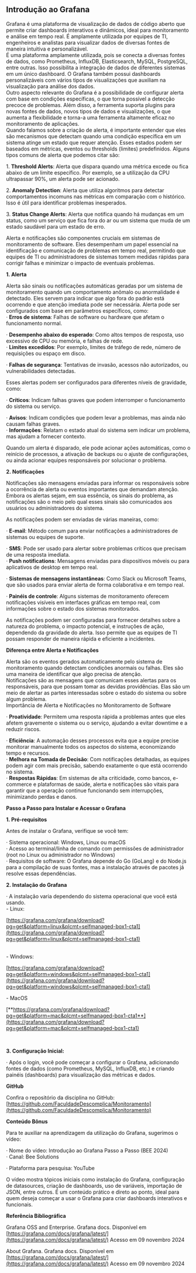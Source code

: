 ## Introdução ao Grafana

Grafana é uma plataforma de visualização de dados de código aberto que permite criar dashboards interativos e dinâmicos, ideal para monitoramento e análise em tempo real. É amplamente utilizada por equipes de TI, engenheiros e analistas para visualizar dados de diversas fontes de maneira intuitiva e personalizável.  
É uma plataforma amplamente utilizada, pois se conecta a diversas fontes de dados, como Prometheus, InfluxDB, Elasticsearch, MySQL, PostgreSQL, entre outras. Isso possibilita a integração de dados de diferentes sistemas em um único dashboard. O Grafana também possui dashboards personalizáveis com vários tipos de visualizações que auxiliam na visualização para análise dos dados.  
Outro aspecto relevante do Grafana é a possibilidade de configurar alerta com base em condições específicas, o que torna possível a detecção precoce de problemas. Além disso, a ferramenta suporta plugins para novas fontes de dados, novos tipos de dados e visualizações, o que aumenta a flexibilidade e torna-a uma ferramenta altamente eficaz no monitoramento de aplicações.  
Quando falamos sobre a criação de alerta, é importante entender que eles são mecanismos que detectam quando uma condição específica em um sistema atinge um estado que requer atenção. Esses estados podem ser baseados em métricas, eventos ou thresholds (limites) predefinidos. Alguns tipos comuns de alerta que podemos citar são:

  
1. **Threshold Alerts**: Alerta que dispara quando uma métrica excede ou fica abaixo de um limite específico. Por exemplo, se a utilização da CPU ultrapassar 90%, um alerta pode ser acionado. ​  

  

2. **Anomaly Detection**: Alerta que utiliza algoritmos para detectar comportamentos incomuns nas métricas em comparação com o histórico. Isso é útil para identificar problemas inesperados.

  

3. **Status Change Alerts**: Alerta que notifica quando há mudanças em um status, como um serviço que fica fora do ar ou um sistema que muda de um estado saudável para um estado de erro.

  

Alerta e notificações são componentes cruciais em sistemas de monitoramento de software. Eles desempenham um papel essencial na identificação e comunicação de problemas em tempo real, permitindo que equipes de TI ou administradores de sistemas tomem medidas rápidas para corrigir falhas e minimizar o impacto de eventuais problemas.

  
**1. Alerta**

​Alerta são sinais ou notificações automáticas geradas por um sistema de monitoramento quando um comportamento anômalo ou anormalidade é detectado. Eles servem para indicar que algo fora do padrão está ocorrendo e que atenção imediata pode ser necessária. Alerta pode ser configurados com base em parâmetros específicos, como:  
· **Erros de sistema**: Falhas de software ou hardware que afetam o funcionamento normal.

· **Desempenho abaixo do esperado**: Como altos tempos de resposta, uso excessivo de CPU ou memória, e falhas de rede.  
· **Limites excedidos**: Por exemplo, limites de tráfego de rede, número de requisições ou espaço em disco.

· **Falhas de segurança**: Tentativas de invasão, acessos não autorizados, ou vulnerabilidades detectadas.

  

Esses alertas podem ser configurados para diferentes níveis de gravidade, como:

  
· **Críticos**: Indicam falhas graves que podem interromper o funcionamento do sistema ou serviço.

· **Avisos**: Indicam condições que podem levar a problemas, mas ainda não causam falhas graves.  
· **Informações**: Relatam o estado atual do sistema sem indicar um problema, mas ajudam a fornecer contexto.

Quando um alerta é disparado, ele pode acionar ações automáticas, como o reinício de processos, a ativação de backups ou o ajuste de configurações, ou ainda acionar equipes responsáveis por solucionar o problema.

  

**2. Notificações**

Notificações são mensagens enviadas para informar os responsáveis sobre a ocorrência de alerta ou eventos importantes que demandam atenção. Embora os alertas sejam, em sua essência, os sinais do problema, as notificações são o meio pelo qual esses sinais são comunicados aos usuários ou administradores do sistema.

  
As notificações podem ser enviadas de várias maneiras, como:

· **E-mail**: Método comum para enviar notificações a administradores de sistemas ou equipes de suporte.  

· **SMS**: Pode ser usado para alertar sobre problemas críticos que precisam de uma resposta imediata.  
· **Push notifications**: Mensagens enviadas para dispositivos móveis ou para aplicativos de desktop em tempo real.  

· **Sistemas de mensagens instantâneas**: Como Slack ou Microsoft Teams, que são usados para enviar alerta de forma colaborativa e em tempo real.

· **Painéis de controle**: Alguns sistemas de monitoramento oferecem notificações visíveis em interfaces gráficas em tempo real, com informações sobre o estado dos sistemas monitorados.  

  

As notificações podem ser configuradas para fornecer detalhes sobre a natureza do problema, o impacto potencial, e instruções de ação, dependendo da gravidade do alerta. Isso permite que as equipes de TI possam responder de maneira rápida e eficiente a incidentes.

  
**Diferença entre Alerta e Notificações**  

Alerta são os eventos gerados automaticamente pelo sistema de monitoramento quando detectam condições anormais ou falhas. Eles são uma maneira de identificar que algo precisa de atenção.  
Notificações são as mensagens que comunicam esses alertas para os responsáveis, para que possam tomar as devidas providências. Elas são um meio de alertar as partes interessadas sobre o estado do sistema ou sobre algum problema.  
Importância de Alerta e Notificações no Monitoramento de Software

  
· **Proatividade**: Permitem uma resposta rápida a problemas antes que eles afetem gravemente o sistema ou o serviço, ajudando a evitar downtime e a reduzir riscos.  

· **Eficiência**: A automação desses processos evita que a equipe precise monitorar manualmente todos os aspectos do sistema, economizando tempo e recursos.  
· **Melhora na Tomada de Decisão**: Com notificações detalhadas, as equipes podem agir com mais precisão, sabendo exatamente o que está ocorrendo no sistema.  
· **Respostas Rápidas**: Em sistemas de alta criticidade, como bancos, e-commerce e plataformas de saúde, alerta e notificações são vitais para garantir que a operação continue funcionando sem interrupções, minimizando perdas e danos.

  
**Passo a Passo para Instalar e Acessar o Grafana**

**1. Pré-requisitos**

Antes de instalar o Grafana, verifique se você tem:

· Sistema operacional: Windows, Linux ou macOS  
· Acesso ao terminal/linha de comando com permissões de administrador (root no Linux ou administrador no Windows)  
· Requisitos de software: O Grafana depende do Go (GoLang) e do Node.js para a compilação de suas fontes, mas a instalação através de pacotes já resolve essas dependências. 

  
**2. Instalação do Grafana**

​· A instalação varia dependendo do sistema operacional que você está usando.  
\- Linux:

[https://grafana.com/grafana/download?pg=get&platform=linux&plcmt=selfmanaged-box1-cta1](https://grafana.com/grafana/download?pg=get&platform=linux&plcmt=selfmanaged-box1-cta1)  
​

\- Windows:

[https://grafana.com/grafana/download?pg=get&platform=windows&plcmt=selfmanaged-box1-cta1](https://grafana.com/grafana/download?pg=get&platform=windows&plcmt=selfmanaged-box1-cta1)

\- MacOS    

[**https://grafana.com/grafana/download?pg=get&platform=mac&plcmt=selfmanaged-box1-cta1**](https://grafana.com/grafana/download?pg=get&platform=mac&plcmt=selfmanaged-box1-cta1)

​  

**3. Configuração Inicial:**

​· Após o login, você pode começar a configurar o Grafana, adicionando fontes de dados (como Prometheus, MySQL, InfluxDB, etc.) e criando painéis (dashboards) para visualização das métricas e dados. 

  
**GitHub**

Confira o repositório da disciplina no GitHub: [https://github.com/FaculdadeDescomplica/Monitoramento](https://github.com/FaculdadeDescomplica/Monitoramento)

  

**Conteúdo Bônus**  

Para te auxiliar na aprendizagem da utilização do Grafana, sugerimos o vídeo:

· Nome do vídeo: Introdução ao Grafana Passo a Passo (BEE 2024)  
· Canal: Bee Solutions  

· Plataforma para pesquisa: YouTube  

  

O vídeo mostra tópicos iniciais como instalação do Grafana, configuração de datasources, criação de dashboards, uso de variáveis, importação de JSON, entre outros. É um conteúdo prático e direto ao ponto, ideal para quem deseja começar a usar o Grafana para criar dashboards interativos e funcionais.

  
**​Referência Bibliográfica**  

  

Grafana OSS and Enterprise. Grafana docs. Disponível em [https://grafana.com/docs/grafana/latest/](https://grafana.com/docs/grafana/latest/) Acesso em 09 novembro 2024

About Grafana. Grafana docs. Disponível em [https://grafana.com/docs/grafana/latest/](https://grafana.com/docs/grafana/latest/) Acesso em 09 novembro 2024